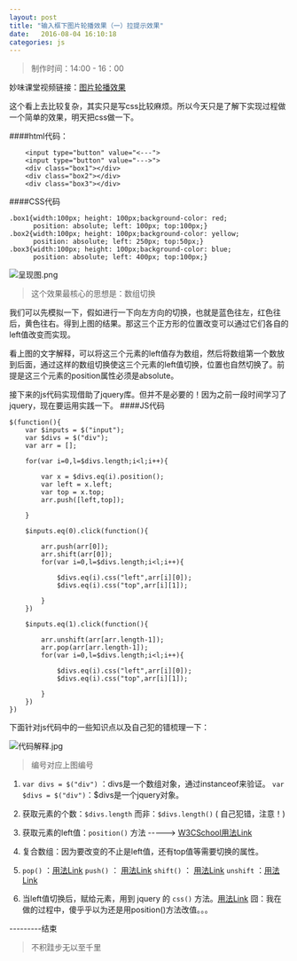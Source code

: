 ```yaml
---
layout: post
title: "输入框下图片轮播效果（一）拉提示效果"
date:   2016-08-04 16:10:18
categories: js
---
```


>制作时间：14:00 - 16：00

妙味课堂视频链接：[图片轮播效果](http://www.miaov.com/2013/miaovideo/miaovideo.html)

这个看上去比较复杂，其实只是写css比较麻烦。所以今天只是了解下实现过程做一个简单的效果，明天把css做一下。

####html代码：

```
	<input type="button" value="<---">
	<input type="button" value="--->">
	<div class="box1"></div>
	<div class="box2"></div>
	<div class="box3"></div>
```

####CSS代码

```
.box1{width:100px; height: 100px;background-color: red;
      position: absolute; left: 100px; top:100px;}
.box2{width:100px; height: 100px;background-color: yellow;
      position: absolute; left: 250px; top:50px;}
.box3{width:100px; height: 100px;background-color: blue;
      position: absolute; left: 400px; top:100px;}
```


![呈现图.png](http://upload-images.jianshu.io/upload_images/2376873-da10e3bdbb0aa302.png?imageMogr2/auto-orient/strip%7CimageView2/2/w/1240)

>这个效果最核心的思想是：数组切换

我们可以先模拟一下，假如进行一下向左方向的切换，也就是蓝色往左，红色往后，黄色往右。得到上图的结果。那这三个正方形的位置改变可以通过它们各自的left值改变而实现。

看上图的文字解释，可以将这三个元素的left值存为数组，然后将数组第一个数放到后面，通过这样的数组切换使这三个元素的left值切换，位置也自然切换了。前提是这三个元素的position属性必须是absolute。

接下来的js代码实现借助了jquery库。但并不是必要的！因为之前一段时间学习了jquery，现在要运用实践一下。
####JS代码

```
$(function(){
	var $inputs = $("input");
	var $divs = $("div");
	var arr = [];

	for(var i=0,l=$divs.length;i<l;i++){

		var x = $divs.eq(i).position();
		var left = x.left;
		var top = x.top;
		arr.push([left,top]);

	}

	$inputs.eq(0).click(function(){

		arr.push(arr[0]);
		arr.shift(arr[0]);
		for(var i=0,l=$divs.length;i<l;i++){

			$divs.eq(i).css("left",arr[i][0]);
			$divs.eq(i).css("top",arr[i][1]);

		}
	})

	$inputs.eq(1).click(function(){

		arr.unshift(arr[arr.length-1]);
		arr.pop(arr[arr.length-1]);
		for(var i=0,l=$divs.length;i<l;i++){

			$divs.eq(i).css("left",arr[i][0]);
			$divs.eq(i).css("top",arr[i][1]);

		}
	})
})
```


下面针对js代码中的一些知识点以及自己犯的错梳理一下：


![代码解释.jpg](http://upload-images.jianshu.io/upload_images/2376873-0bc52d08dcff5d41.jpg?imageMogr2/auto-orient/strip%7CimageView2/2/w/1240)

>编号对应上图编号

1. `var divs = $("div")` ：divs是一个数组对象，通过instanceof来验证。
 `var $divs = $("div")`：$divs是一个jquery对象。

2. 获取元素的个数：`$divs.length`
而非：`$divs.length()`
( 自己犯错，注意！)

3.  获取元素的left值：`position()` 方法  -----> [W3CSchool用法Link](http://www.w3school.com.cn/jquery/css_position.asp)

4. 复合数组：因为要改变的不止是left值，还有top值等需要切换的属性。

5. `pop()` ：[用法Link](http://www.w3school.com.cn/jsref/jsref_pop.asp)
`push()` ： [用法Link](http://www.w3school.com.cn/jsref/jsref_push.asp)
`shift()`  ： [用法Link](http://www.w3school.com.cn/jsref/jsref_shift.asp)
`unshift`  ：[用法Link](http://www.w3school.com.cn/jsref/jsref_unshift.asp)

6.  当left值切换后，赋给元素，用到  jquery 的 `css()` 方法。[用法Link](http://www.w3school.com.cn/jquery/css_css.asp)
囧：我在做的过程中，傻乎乎以为还是用position()方法改值。。。

---------结束



>不积跬步无以至千里